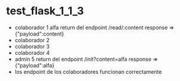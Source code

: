 # test_flask_1_1_3

- colaborador 1 alfa return del endpoint /read/:content response => {"payload":content}
- colaborador 2 
- colaborador 3 
- colaborador 4 
- admin 5       return del endpoint /init?content=alfa response => {"payload":alfa} 
- los endpoint de los colaboradores funcionan correctamente
